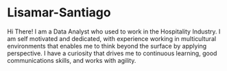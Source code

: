 # Lisamar-Santiago
Hi There!
I am a Data Analyst who used to work in the Hospitality Industry. I am self motivated and dedicated, with experience working in multicultural environments that enables me to think beyond the surface by applying perspective. I have a curiosity that drives me to continuous learning, good communications skills, and works with agility.
